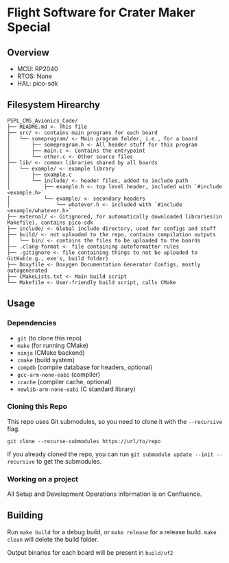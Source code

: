 # Flight Software for Crater Maker Special

## Overview
 - MCU: RP2040
 - RTOS: None
 - HAL: pico-sdk

## Filesystem Hirearchy
```
PSPL_CMS_Avionics_Code/
├── README.md <- This file
├── src/ <- contains main programs for each board
│   └── someprogram/ <- Main program folder, i.e., for a board
│       ├── someprogram.h <- All header stuff for this program
│       ├── main.c <- Contains the entrypoint
│       └── other.c <- Other source files
├── lib/ <- common libraries shared by all boards
│   └── example/ <- example library
│       ├── example.c
│       └── include/ <- header files, added to include path
│           ├── example.h <- top level header, included with `#include <example.h>`
│           └── example/ <- secondary headers
│               └── whatever.h <- included with `#include <example/whatever.h>`
├── external/ <- Gitignored, for automatically downloaded libraries(in Makefile), contains pico-sdk
├── include/ <- Global include directory, used for configs and stuff
├── build/ <- not uploaded to the repo, contains compilation outputs
│   └── bin/ <- contains the files to be uploaded to the boards
├── .clang-format <- file containing autoformatter rules
├── .gitignore <- file containing things to not be uploaded to GitHub(e.g., exe's, build folder)
├── Doxyfile <- Doxygen Documentation Generator Configs, mostly autogenerated
├── CMakeLists.txt <- Main build script
└── Makefile <- User-friendly build script, calls CMake
```

## Usage
### Dependencies
 - `git` (to clone this repo)
 - `make` (for running CMake)
 - `ninja` (CMake backend)
 - `cmake` (build system)
 - `compdb` (compile database for headers, optional)
 - `gcc-arm-none-eabi` (compiler)
 - `ccache` (compiler cache, optional)
 - `newlib-arm-none-eabi` (C standard library)

### Cloning this Repo
This repo uses Git submodules, so you need to clone it with the `--recursive` flag.
```
git clone --recurse-submodules https://url/to/repo
```

If you already cloned the repo, you can run `git submodule update --init --recursive` to get the submodules.

### Working on a project
All Setup and Development Operations information is on Confluence.

## Building
Run `make build` for a debug build, or `make release` for a release build.
`make clean` will delete the build folder.

Output binaries for each board will be present in `build/uf2`